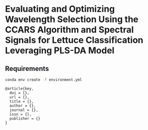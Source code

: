 # Evaluating and Optimizing Wavelength Selection Using the CCARS Algorithm and Spectral Signals for Lettuce Classification Leveraging PLS-DA Model

## Requirements

```bash
conda env create -f environment.yml
```


```
@article{key,
  doi = {},
  url = {},
  title = {},
  author = {},
  journal = {},
  issn = {},
  publisher = {}
}
```

